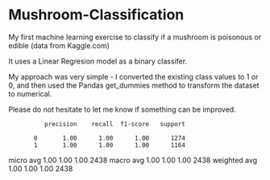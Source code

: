 # Mushroom-Classification
My first machine learning exercise to classify if a mushroom is poisonous or edible (data from Kaggle.com)

It uses a Linear Regresion model as a binary classifer.

My approach was very simple - I converted the existing class values to 1 or 0, and then used the Pandas get_dummies method to transform the dataset to numerical.

Please do not hesitate to let me know if something can be improved. 

              precision    recall  f1-score   support

           0       1.00      1.00      1.00      1274
           1       1.00      1.00      1.00      1164

   micro avg       1.00      1.00      1.00      2438
   macro avg       1.00      1.00      1.00      2438
weighted avg       1.00      1.00      1.00      2438
